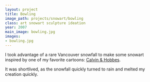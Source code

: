 ```yaml
---
layout: project
title: Bowling
image_path: projects/snowart/bowling
class: art snowart sculpture ideation
year: 2007
main_image: bowling.jpg
images:
- bowling.jpg
---
```

I took advantage of a rare Vancouver snowfall to make some snowart inspired by one of my favorite cartoons: <a href="http://www.calvinandhobbes.com/">Calvin & Hobbes</a>.

It was shortlived, as the snowfall quickly turned to rain and melted my creation quickly. 
